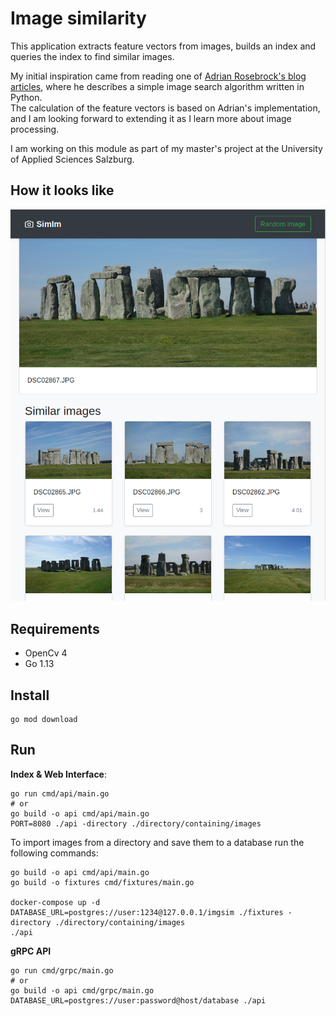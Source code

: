 # Image similarity

This application extracts feature vectors from images, builds an index and queries the index to find similar images. 

My initial inspiration came from reading one of [Adrian Rosebrock's blog articles](https://www.pyimagesearch.com/2014/12/01/complete-guide-building-image-search-engine-python-opencv/), where he describes a simple image search algorithm written in Python.  
The calculation of the feature vectors is based on Adrian's implementation, and I am looking forward to extending it as I learn more about image processing.

I am working on this module as part of my master's project at the University of Applied Sciences Salzburg.

## How it looks like
![demo](doc/demo.png)

## Requirements
- OpenCv 4
- Go 1.13

## Install
```shell script
go mod download
```

## Run
**Index & Web Interface**:

```shell script
go run cmd/api/main.go
# or
go build -o api cmd/api/main.go 
PORT=8080 ./api -directory ./directory/containing/images
```

To import images from a directory and save them to a database run the following commands:

```shell script
go build -o api cmd/api/main.go 
go build -o fixtures cmd/fixtures/main.go 

docker-compose up -d
DATABASE_URL=postgres://user:1234@127.0.0.1/imgsim ./fixtures -directory ./directory/containing/images
./api
```

**gRPC API**
```shell script
go run cmd/grpc/main.go
# or
go build -o api cmd/grpc/main.go 
DATABASE_URL=postgres://user:password@host/database ./api
```
